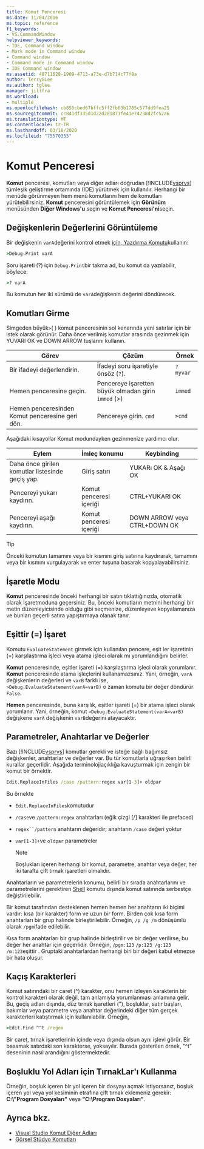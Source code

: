 ```yaml
---
title: Komut Penceresi
ms.date: 11/04/2016
ms.topic: reference
f1_keywords:
- VS.CommandWindow
helpviewer_keywords:
- IDE, Command window
- Mark mode in Command window
- Command window
- Command mode in Command window
- IDE Command window
ms.assetid: 48711628-1909-4713-a73e-d7b714c77f8a
author: TerryGLee
ms.author: tglee
manager: jillfra
ms.workload:
- multiple
ms.openlocfilehash: cb855cbed67bffc5ff2fb63b1785c577dd9fea25
ms.sourcegitcommit: cc841df335d1d22d281871fe41e74238d2fc52a6
ms.translationtype: MT
ms.contentlocale: tr-TR
ms.lasthandoff: 03/18/2020
ms.locfileid: "75570355"
---
```

# <a name="command-window"></a>Komut Penceresi
**Komut** penceresi, komutları veya diğer adları doğrudan [!INCLUDE[vsprvs](../../code-quality/includes/vsprvs_md.md)] tümleşik geliştirme ortamında (IDE) yürütmek için kullanılır. Herhangi bir menüde görünmeyen hem menü komutlarını hem de komutları yürütebilirsiniz. **Komut** penceresini görüntülemek için **Görünüm** menüsünden **Diğer Windows'u** seçin ve **Komut Penceresi'ni**seçin.

## <a name="displaying-the-values-of-variables"></a>Değişkenlerin Değerlerini Görüntüleme
Bir değişkenin `varA`değerini kontrol etmek [için, Yazdırma Komutu](../../ide/reference/print-command.md)kullanın:

```cmd
>Debug.Print varA
```

Soru işareti (?) için `Debug.Print`bir takma ad, bu komut da yazılabilir, böylece:

```cmd
>? varA
```

Bu komutun her iki sürümü de `varA`değişkenin değerini döndürecek.

## <a name="entering-commands"></a>Komutları Girme
Simgeden büyük`>`( ) komut penceresinin sol kenarında yeni satırlar için bir istek olarak görünür. Daha önce verilmiş komutlar arasında gezinmek için YUVARI OK ve DOWN ARROW tuşlarını kullanın.

|Görev|Çözüm|Örnek|
|----------|--------------|-------------|
|Bir ifadeyi değerlendirin.|İfadeyi soru işaretiyle önsöz (`?`).|`? myvar`|
|Hemen penceresine geçin.|Pencereye işaretten büyük olmadan girin `immed` (>)|`immed`|
|Hemen penceresinden Komut penceresine geri dön.|Pencereye girin. `cmd`|`>cmd`|

Aşağıdaki kısayollar Komut modundayken gezinmenize yardımcı olur.

|Eylem|İmleç konumu|Keybinding|
|------------| - |----------------|
|Daha önce girilen komutlar listesinde geçiş yap.|Giriş satırı|YUKARı OK & Aşağı OK|
|Pencereyi yukarı kaydırın.|Komut penceresi içeriği|CTRL+YUKARI OK|
|Pencereyi aşağı kaydırın.|Komut penceresi içeriği|DOWN ARROW veya CTRL+DOWN OK|

> [!TIP]
> Önceki komutun tamamını veya bir kısmını giriş satırına kaydırarak, tamamını veya bir kısmını vurgulayarak ve enter tuşuna basarak kopyalayabilirsiniz.

## <a name="mark-mode"></a>İşaretle Modu
**Komut** penceresinde önceki herhangi bir satırı tıklattığınızda, otomatik olarak İşaretmoduna geçersiniz. Bu, önceki komutların metnini herhangi bir metin düzenleyicisinde olduğu gibi seçmenize, düzenleyeve kopyalamanıza ve bunları geçerli satıra yapıştırmaya olanak tanır.

## <a name="the-equals--sign"></a>Eşittir (=) İşaret
Komutu `EvaluateStatement` girmek için kullanılan pencere, eşit ler işaretinin (=) karşılaştırma işleci veya atama işleci olarak mı yorumlandığını belirler.

**Komut** penceresinde, eşitler işareti (=) karşılaştırma işleci olarak yorumlanır. **Komut** penceresinde atama işleçlerini kullanamazsınız. Yani, örneğin, `varA` değişkenlerin değerleri ve `varB` farklı ise, `>Debug.EvaluateStatement(varA=varB)` o zaman komutu bir değer döndürür `False`.

**Hemen** penceresinde, buna karşılık, eşitler işareti (=) bir atama işleci olarak yorumlanır. Yani, örneğin, komut `>Debug.EvaluateStatement(varA=varB)` değişkene `varA` değişkenin `varB`değerini atayacaktır.

## <a name="parameters-switches-and-values"></a>Parametreler, Anahtarlar ve Değerler
Bazı [!INCLUDE[vsprvs](../../code-quality/includes/vsprvs_md.md)] komutlar gerekli ve isteğe bağlı bağımsız değişkenler, anahtarlar ve değerler var. Bu tür komutlarla uğraşırken belirli kurallar geçerlidir. Aşağıda terminolojiaçıklığa kavuşturmak için zengin bir komut bir örnektir.

```cmd
Edit.ReplaceInFiles /case /pattern:regex var[1-3]+ oldpar
```

Bu örnekte

- `Edit.ReplaceInFiles`komutudur

- `/case`ve `/pattern:regex` anahtarları (eğik çizgi [/] karakteri ile prefaced)

- `regex``/pattern` anahtarın değeridir; anahtarın `/case` değeri yoktur

- `var[1-3]+`ve `oldpar` parametreler

    > [!NOTE]
    > Boşlukları içeren herhangi bir komut, parametre, anahtar veya değer, her iki tarafta çift tırnak işaretleri olmalıdır.

Anahtarların ve parametrelerin konumu, belirli bir sırada anahtarlarını ve parametrelerini gerektiren [Shell](../../ide/reference/shell-command.md) komutu dışında komut satırında serbestçe değiştirilebilir.

Bir komut tarafından desteklenen hemen hemen her anahtarın iki biçimi vardır: kısa (bir karakter) form ve uzun bir form. Birden çok kısa form anahtarları bir grup halinde birleştirilebilir. Örneğin, `/p /g /m` dönüşümlü olarak `/pgm`ifade edilebilir.

Kısa form anahtarları bir grup halinde birleştirilir ve bir değer verilirse, bu değer her anahtar için geçerlidir. Örneğin, `/pgm:123` `/p:123 /g:123 /m:123`eşittir . Gruptaki anahtarlardan herhangi biri bir değeri kabul etmezse bir hata oluşur.

## <a name="escape-characters"></a>Kaçış Karakterleri
Komut satırındaki bir caret (^) karakter, onu hemen izleyen karakterin bir kontrol karakteri olarak değil, tam anlamıyla yorumlanması anlamına gelir. Bu, geçiş adları dışında, düz tırnak işaretleri ("), boşluklar, satır başları, bakımlar veya parametre veya anahtar değerindeki diğer tüm gerçek karakterleri katıştırmak için kullanılabilir. Örneğin,

```cmd
>Edit.Find ^^t /regex
```

Bir caret, tırnak işaretlerinin içinde veya dışında olsun aynı işlevi görür. Bir basamak satırdaki son karakterse, yoksayılır. Burada gösterilen örnek, "^t" deseninin nasıl arandığını göstermektedir.

## <a name="use-quotes-for-path-names-with-spaces"></a>Boşluklu Yol Adları için TırnakLar'ı Kullanma
Örneğin, boşluk içeren bir yol içeren bir dosyayı açmak istiyorsanız, boşluk içeren yol veya yol kesiminin etrafına çift tırnak eklemeniz gerekir: **C:\\"Program Dosyaları"** veya **"C:\Program Dosyaları"**.

## <a name="see-also"></a>Ayrıca bkz.

- [Visual Studio Komut Diğer Adları](../../ide/reference/visual-studio-command-aliases.md)
- [Görsel Stüdyo Komutları](../../ide/reference/visual-studio-commands.md)
